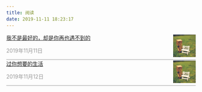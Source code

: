 ```yaml
---
title: 阅读
date: 2019-11-11 18:23:17
---
```

<!-- 引言（简介） -->

<div class="list">
  <div class="list-left">
    <a href="https://bbt-fe.github.io/blog/reading/1.html">我不是最好的，却是你再也遇不到的</a>
    <p style="color: #999">2019年11月11日</p>
  </div>
  <div class="list-right"><img src="../assets/img/read_1.jpg" /></div>
</div>

<div class="list">
  <div class="list-left">
    <a href="https://bbt-fe.github.io/blog/reading/2.html">过你想要的生活</a>
    <p style="color: #999">2019年11月12日</p>
  </div>
  <div class="list-right"><img src="../assets/img/read_1.jpg" /></div>
</div>

<style lang="scss">
  .list {
    display: flex;
    align-items: center;
    border-bottom: 1px solid #999;
  }
  .list-left {
    flex: 1;
  }
  .list-right {

  }

  img {
    width: 60px;
    height: 60px;
  }
</style>